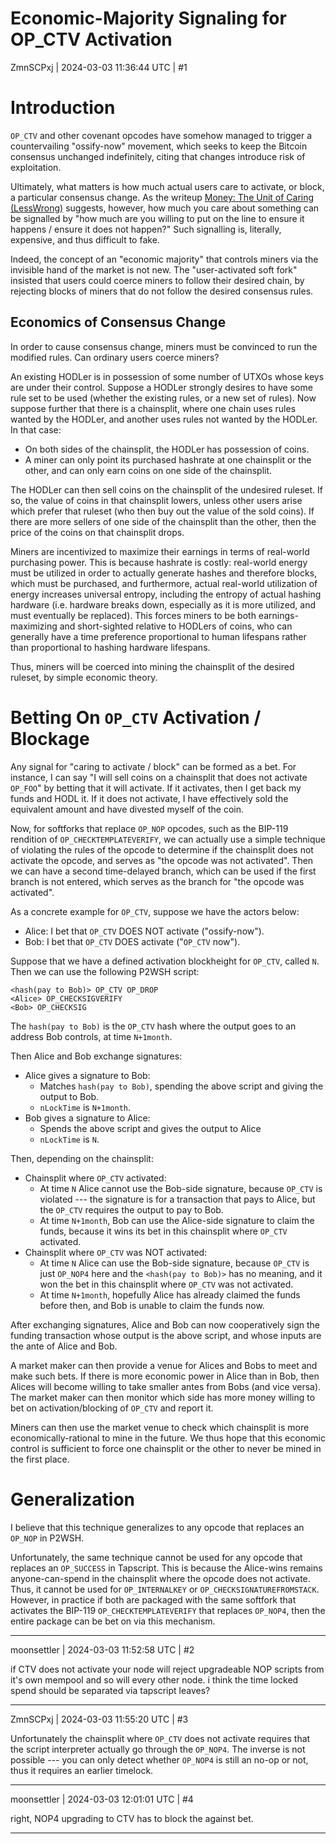 # Economic-Majority Signaling for OP_CTV Activation

ZmnSCPxj | 2024-03-03 11:36:44 UTC | #1

Introduction
=====

`OP_CTV` and other covenant opcodes have somehow managed to trigger a countervailing "ossify-now" movement, which seeks to keep the Bitcoin consensus unchanged indefinitely, citing that changes introduce risk of exploitation.

Ultimately, what matters is how much actual users care to activate, or block, a particular consensus change. As the writeup [Money: The Unit of Caring (LessWrong)](https://www.lesswrong.com/posts/ZpDnRCeef2CLEFeKM/money-the-unit-of-caring) suggests, however, how much you care about something can be signalled by "how much are you willing to put on the line to ensure it happens / ensure it does not happen?"  Such signalling is, literally, expensive, and thus difficult to fake.

Indeed, the concept of an "economic majority" that controls miners via the invisible hand of the market is not new. The "user-activated soft fork" insisted that users could coerce miners to follow their desired chain, by rejecting blocks of miners that do not follow the desired consensus rules.

Economics of Consensus Change
-------------------------

In order to cause consensus change, miners must be convinced to run the modified rules.  Can ordinary users coerce miners?

An existing HODLer is in possession of some number of UTXOs whose keys are under their control. Suppose a HODLer strongly desires to have some rule set to be used (whether the existing rules, or a new set of rules).  Now suppose further that there is a chainsplit, where one chain uses rules wanted by the HODLer, and another uses rules not wanted by the HODLer.  In that case:

* On both sides of the chainsplit, the HODLer has possession of coins.
* A miner can only point its purchased hashrate at one chainsplit or the other, and can only earn coins on one side of the chainsplit.

The HODLer can then sell coins on the chainsplit of the undesired ruleset. If so, the value of coins in that chainsplit lowers, unless other users arise which prefer that ruleset (who then buy out the value of the sold coins).  If there are more sellers of one side of the chainsplit than the other, then the price of the coins on that chainsplit drops.

Miners are incentivized to maximize their earnings in terms of real-world purchasing power.  This is because hashrate is costly: real-world energy must be utilized in order to actually generate hashes and therefore blocks, which must be purchased, and furthermore, actual real-world utilization of energy increases universal entropy, including the entropy of actual hashing hardware (i.e. hardware breaks down, especially as it is more utilized, and must eventually be replaced).  This forces miners to be both earnings-maximizing and short-sighted relative to HODLers of coins, who can generally have a time preference proportional to human lifespans rather than proportional to hashing hardware lifespans.

Thus, miners will be coerced into mining the chainsplit of the desired ruleset, by simple economic theory.

Betting On `OP_CTV` Activation / Blockage
=======================

Any signal for "caring to activate / block" can be formed as a bet.  For instance, I can say "I will sell coins on a chainsplit that does not activate `OP_FOO`" by betting that it will activate.  If it activates, then I get back my funds and HODL it. If it does not activate, I have effectively sold the equivalent amount and have divested myself of the coin.

Now, for softforks that replace `OP_NOP` opcodes, such as the BIP-119 rendition of `OP_CHECKTEMPLATEVERIFY`, we can actually use a simple technique of violating the rules of the opcode to determine if the chainsplit does not activate the opcode, and serves as "the opcode was not activated".  Then we can have a second time-delayed branch, which can be used if the first branch is not entered, which serves as the branch for "the opcode was activated".

As a concrete example for `OP_CTV`, suppose we have the actors below:

* Alice: I bet that `OP_CTV` DOES NOT activate ("ossify-now").
* Bob: I bet that `OP_CTV` DOES activate ("`OP_CTV` now").

Suppose that we have a defined activation blockheight for `OP_CTV`, called `N`.  Then we can use the following P2WSH script:

    <hash(pay to Bob)> OP_CTV OP_DROP
    <Alice> OP_CHECKSIGVERIFY
    <Bob> OP_CHECKSIG

The `hash(pay to Bob)` is the `OP_CTV` hash where the output goes to an address Bob controls, at time `N+1month`.

Then Alice and Bob exchange signatures:

* Alice gives a signature to Bob:
  * Matches `hash(pay to Bob)`, spending the above script and giving the output to Bob.
  * `nLockTime` is `N+1month`.
* Bob gives a signature to Alice:
  * Spends the above script and gives the output to Alice
  * `nLockTime` is `N`.

Then, depending on the chainsplit:

* Chainsplit where `OP_CTV` activated:
  * At time `N` Alice cannot use the Bob-side signature, because `OP_CTV` is violated --- the signature is for a transaction that pays to Alice, but the `OP_CTV` requires the output to pay to Bob.
  * At time `N+1month`, Bob can use the Alice-side signature to claim the funds, because it wins its bet in this chainsplit where `OP_CTV` activated.
* Chainsplit where `OP_CTV` was NOT activated:
  * At time `N` Alice can use the Bob-side signature, because `OP_CTV` is just `OP_NOP4` here and the `<hash(pay to Bob)>` has no meaning, and it won the bet in this chainsplit where `OP_CTV` was not activated.
  * At time `N+1month`, hopefully Alice has already claimed the funds before then, and Bob is unable to claim the funds now.

After exchanging signatures, Alice and Bob can now cooperatively sign the funding transaction whose output is the above script, and whose inputs are the ante of Alice and Bob.

A market maker can then provide a venue for Alices and Bobs to meet and make such bets.  If there is more economic power in Alice than in Bob, then Alices will become willing to take smaller antes from Bobs (and vice versa).  The market maker can then monitor which side has more money willing to bet on activation/blocking of `OP_CTV` and report it.

Miners can then use the market venue to check which chainsplit is more economically-rational to mine in the future.  We thus hope that this economic control is sufficient to force one chainsplit or the other to never be mined in the first place.

Generalization
===============

I believe that this technique generalizes to any opcode that replaces an `OP_NOP` in P2WSH.

Unfortunately, the same technique cannot be used for any opcode that replaces an `OP_SUCCESS` in Tapscript.  This is because the Alice-wins remains anyone-can-spend in the chainsplit where the opcode does not activate.  Thus, it cannot be used for `OP_INTERNALKEY` or `OP_CHECKSIGNATUREFROMSTACK`.  However, in practice if both are packaged with the same softfork that activates the BIP-119 `OP_CHECKTEMPLATEVERIFY` that replaces `OP_NOP4`, then the entire package can be bet on via this mechanism.

-------------------------

moonsettler | 2024-03-03 11:52:58 UTC | #2

if CTV does not activate your node will reject upgradeable NOP scripts from it's own mempool and so will every other node. i think the time locked spend should be separated via tapscript leaves?

-------------------------

ZmnSCPxj | 2024-03-03 11:55:20 UTC | #3

Unfortunately the chainsplit where `OP_CTV` does not activate requires that the script interpreter actually go through the `OP_NOP4`. The inverse is not possible --- you can only detect whether `OP_NOP4` is still an no-op or not, thus it requires an earlier timelock.

-------------------------

moonsettler | 2024-03-03 12:01:01 UTC | #4

right, NOP4 upgrading to CTV has to block the against bet.

-------------------------

